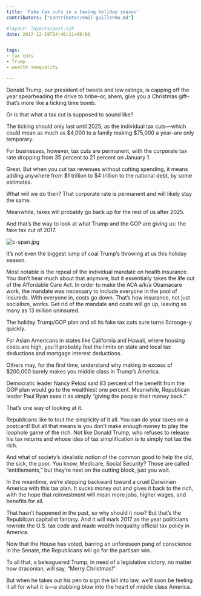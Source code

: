 ```yaml
---
title: 'Fake tax cuts in a taxing holiday season'
contributors: ["contributor/emil-guillermo.md"]

#layout: layouts/post.njk
date: 2017-12-19T14:48:11+00:00


tags:
- tax cuts
- Trump
- wealth inequality

---
```


Donald Trump, our president of tweets and low ratings, is capping off the year spearheading the drive to bribe–or, ahem, give you a Christmas gift–that’s more like a ticking time bomb.

Or is that what a tax cut is supposed to sound like?

The ticking should only last until 2025, as the individual tax cuts—which could mean as much as $4,000 to a family making $75,000 a year–are only temporary.

For businesses, however, tax cuts are permanent, with the corporate tax rate dropping from 35 percent to 21 percent on January 1.

Great. But when you cut tax revenues without cutting spending, it means adding anywhere from $1 trillion to $4 trillion to the national debt, by some estimates.

What will we do then? That corporate rate is permanent and will likely stay the same.

Meanwhile, taxes will probably go back up for the rest of us after 2025.

And that’s the way to look at what Trump and the GOP are giving us: the fake tax cut of 2017.

![c-span.jpg](/uploads/c-span.jpg)

It’s not even the biggest lump of coal Trump’s throwing at us this holiday season.

Most notable is the repeal of the individual mandate on health insurance. You don’t hear much about that anymore, but it essentially takes the life out of the Affordable Care Act. In order to make the ACA a/k/a Obamacare work, the mandate was necessary to include everyone in the pool of insureds. With everyone in, costs go down. That’s how insurance, not just socialism, works. Get rid of the mandate and costs will go up, leaving as many as 13 million uninsured.

The holiday Trump/GOP plan and all its fake tax cuts sure turns Scrooge-y quickly.

For Asian Americans in states like California and Hawaii, where housing costs are high, you’ll probably feel the limits on state and local tax deductions and mortgage interest deductions.

Others may, for the first time, understand why making in excess of $200,000 barely makes you middle class in Trump’s America.

Democratic leader Nancy Pelosi said 83 percent of the benefit from the GOP plan would go to the wealthiest one percent. Meanwhile, Republican leader Paul Ryan sees it as simply “giving the people their money back.”

That’s one way of looking at it.

Republicans like to tout the simplicity of it all. You can do your taxes on a postcard! But all that means is you don’t make enough money to play the loophole game of the rich. Not like Donald Trump, who refuses to release his tax returns and whose idea of tax simplification is to simply not tax the rich.

And what of society’s idealistic notion of the common good to help the old, the sick, the poor. You know, Medicare, Social Security? Those are called “entitlements,” but they’re next on the cutting block, just you wait.

In the meantime, we’re stepping backward toward a cruel Darwinian America with this tax plan. It sucks money out and gives it back to the rich, with the hope that reinvestment will mean more jobs, higher wages, and benefits for all.

That hasn’t happened in the past, so why should it now? But that’s the Republican capitalist fantasy. And it will mark 2017 as the year politicians rewrote the U.S. tax code and made wealth inequality official tax policy in America.

Now that the House has voted, barring an unforeseen pang of conscience in the Senate, the Republicans will go for the partisan win.

To all that, a beleaguered Trump, in need of a legislative victory, no matter how draconian, will say, “Merry Christmas!”

But when he takes out his pen to sign the bill into law, we’ll soon be feeling it all for what it is—a stabbing blow into the heart of middle class America.
